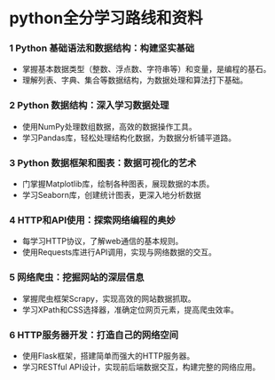 # python全分学习路线和资料

### 1 Python 基础语法和数据结构：构建坚实基础
- 掌握基本数据类型（整数、浮点数、字符串等）和变量，是编程的基石。
- 理解列表、字典、集合等数据结构，为数据处理和算法打下基础。

### 2 Python 数据结构：深入学习数据处理
- 使用NumPy处理数组数据，高效的数据操作工具。
- 学习Pandas库，轻松处理结构化数据，为数据分析铺平道路。

### 3 Python 数据框架和图表：数据可视化的艺术
- 门掌握Matplotlib库，绘制各种图表，展现数据的本质。
- 学习Seaborn库，创建统计图表，更深入地分析数据

### 4 HTTP和API使用：探索网络编程的奥妙
- 每学习HTTP协议，了解web通信的基本规则。
- 使用Requests库进行API调用，实现与网络数据的交互。

### 5 网络爬虫：挖掘网站的深层信息
- 掌握爬虫框架Scrapy，实现高效的网站数据抓取。
- 学习XPath和CSS选择器，准确定位网页元素，提高爬虫效率。

### 6 HTTP服务器开发：打造自己的网络空间
- 使用Flask框架，搭建简单而强大的HTTP服务器。
- 学习RESTful API设计，实现前后端数据交互，构建完整的网络应用。
